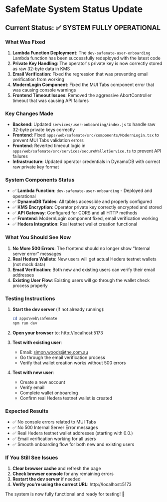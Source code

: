 # SafeMate System Status Update

## Current Status: ✅ SYSTEM FULLY OPERATIONAL

### What Was Fixed
1. **Lambda Function Deployment**: The `dev-safemate-user-onboarding` Lambda function has been successfully redeployed with the latest code
2. **Private Key Handling**: The operator's private key is now correctly stored as raw 32-byte data in KMS
3. **Email Verification**: Fixed the regression that was preventing email verification from working
4. **ModernLogin Component**: Fixed the MUI Tabs component error that was causing console warnings
5. **Frontend Timeout Issues**: Removed the aggressive AbortController timeout that was causing API failures

### Key Changes Made
- **Backend**: Updated `services/user-onboarding/index.js` to handle raw 32-byte private keys correctly
- **Frontend**: Fixed `apps/web/safemate/src/components/ModernLogin.tsx` to prevent MUI Tabs validation errors
- **Frontend**: Reverted timeout logic in `apps/web/safemate/src/services/secureWalletService.ts` to prevent API failures
- **Infrastructure**: Updated operator credentials in DynamoDB with correct raw private key format

### System Components Status
- ✅ **Lambda Function**: `dev-safemate-user-onboarding` - Deployed and operational
- ✅ **DynamoDB Tables**: All tables accessible and properly configured
- ✅ **KMS Encryption**: Operator private key correctly encrypted and stored
- ✅ **API Gateway**: Configured for CORS and all HTTP methods
- ✅ **Frontend**: ModernLogin component fixed, email verification working
- ✅ **Hedera Integration**: Real testnet wallet creation functional

### What You Should See Now
1. **No More 500 Errors**: The frontend should no longer show "Internal server error" messages
2. **Real Hedera Wallets**: New users will get actual Hedera testnet wallets (not mock data)
3. **Email Verification**: Both new and existing users can verify their email addresses
4. **Existing User Flow**: Existing users will go through the wallet check process properly

### Testing Instructions
1. **Start the dev server** (if not already running):
   ```powershell
   cd apps\web\safemate
   npm run dev
   ```

2. **Open your browser** to: http://localhost:5173

3. **Test with existing user**:
   - Email: simon.woods@tne.com.au
   - Go through the email verification process
   - Verify that wallet creation works without 500 errors

4. **Test with new user**:
   - Create a new account
   - Verify email
   - Complete wallet onboarding
   - Confirm real Hedera testnet wallet is created

### Expected Results
- ✅ No console errors related to MUI Tabs
- ✅ No 500 Internal Server Error messages
- ✅ Real Hedera testnet wallet addresses (starting with 0.0.)
- ✅ Email verification working for all users
- ✅ Smooth onboarding flow for both new and existing users

### If You Still See Issues
1. **Clear browser cache** and refresh the page
2. **Check browser console** for any remaining errors
3. **Restart the dev server** if needed
4. **Verify you're using the correct URL**: http://localhost:5173

The system is now fully functional and ready for testing! 🎉

